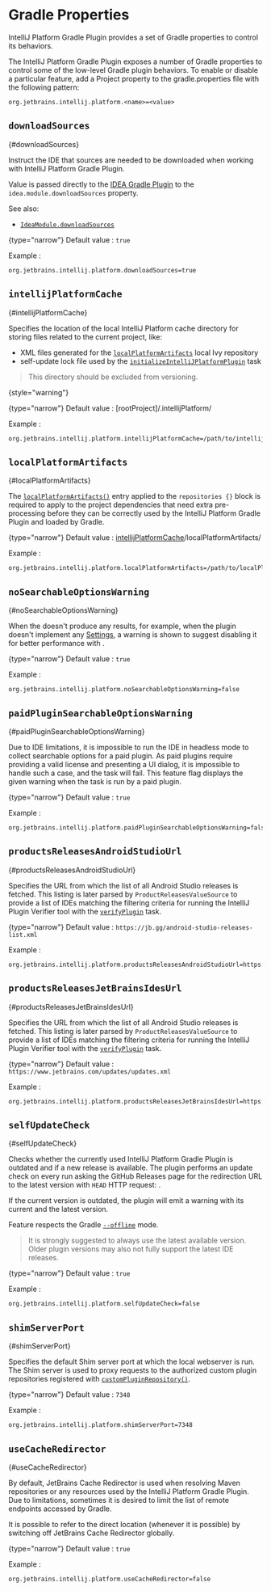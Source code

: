 <!-- Copyright 2000-2025 JetBrains s.r.o. and contributors. Use of this source code is governed by the Apache 2.0 license. -->

# Gradle Properties

<link-summary>IntelliJ Platform Gradle Plugin provides a set of Gradle properties to control its behaviors.</link-summary>

<include from="tools_intellij_platform_gradle_plugin.md" element-id="faq"/>

The IntelliJ Platform Gradle Plugin exposes a number of Gradle properties to control some of the low-level Gradle plugin behaviors.
To enable or disable a particular feature, add a Project property to the <path>gradle.properties</path> file with the following pattern:

```
org.jetbrains.intellij.platform.<name>=<value>
```


## `downloadSources`
{#downloadSources}

Instruct the IDE that sources are needed to be downloaded when working with IntelliJ Platform Gradle Plugin.

Value is passed directly to the [IDEA Gradle Plugin](https://docs.gradle.org/current/userguide/idea_plugin.html) to the `idea.module.downloadSources` property.

See also:
- [`IdeaModule.downloadSources`](https://docs.gradle.org/current/dsl/org.gradle.plugins.ide.idea.model.IdeaModule.html#org.gradle.plugins.ide.idea.model.IdeaModule:downloadSources)

{type="narrow"}
Default value
: `true`

Example
:
```
org.jetbrains.intellij.platform.downloadSources=true
```


## `intellijPlatformCache`
{#intellijPlatformCache}

Specifies the location of the local IntelliJ Platform cache directory for storing files related to the current project, like:
- XML files generated for the [`localPlatformArtifacts`](tools_intellij_platform_gradle_plugin_repositories_extension.md#additional-repositories) local Ivy repository
- self-update lock file used by the [`initializeIntelliJPlatformPlugin`](tools_intellij_platform_gradle_plugin_tasks.md#initializeIntelliJPlatformPlugin) task

> This directory should be excluded from versioning.
>
{style="warning"}

{type="narrow"}
Default value
: <path>[rootProject]/.intellijPlatform/</path>

Example
:
```
org.jetbrains.intellij.platform.intellijPlatformCache=/path/to/intellijPlatformCache/
```


## `localPlatformArtifacts`
{#localPlatformArtifacts}

The [`localPlatformArtifacts()`](tools_intellij_platform_gradle_plugin_repositories_extension.md#additional-repositories) entry applied to the `repositories {}` block is required to apply to the project dependencies that need extra pre-processing before they can be correctly used by the IntelliJ Platform Gradle Plugin and loaded by Gradle.

{type="narrow"}
Default value
: <path>[intellijPlatformCache](#intellijPlatformCache)/localPlatformArtifacts/</path>

Example
:
```
org.jetbrains.intellij.platform.localPlatformArtifacts=/path/to/localPlatformArtifacts/
```


## `noSearchableOptionsWarning`
{#noSearchableOptionsWarning}

When the [](tools_intellij_platform_gradle_plugin_tasks.md#buildSearchableOptions) doesn't produce any results, for example, when the plugin doesn't implement any [Settings](settings.md), a warning is shown to suggest disabling it for better performance with [](tools_intellij_platform_gradle_plugin_extension.md#intellijPlatform-buildSearchableOptions).

{type="narrow"}
Default value
: `true`

Example
:
```
org.jetbrains.intellij.platform.noSearchableOptionsWarning=false
```


## `paidPluginSearchableOptionsWarning`
{#paidPluginSearchableOptionsWarning}

Due to IDE limitations, it is impossible to run the IDE in headless mode to collect searchable options for a paid plugin.
As paid plugins require providing a valid license and presenting a UI dialog, it is impossible to handle such a case, and the task will fail.
This feature flag displays the given warning when the task is run by a paid plugin.

{type="narrow"}
Default value
: `true`

Example
:
```
org.jetbrains.intellij.platform.paidPluginSearchableOptionsWarning=false
```


## `productsReleasesAndroidStudioUrl`
{#productsReleasesAndroidStudioUrl}

Specifies the URL from which the list of all Android Studio releases is fetched.
This listing is later parsed by `ProductReleasesValueSource` to provide a list of IDEs matching the filtering criteria for running the IntelliJ Plugin Verifier tool with the [`verifyPlugin`](tools_intellij_platform_gradle_plugin_tasks.md#verifyPlugin) task.

{type="narrow"}
Default value
: `https://jb.gg/android-studio-releases-list.xml`

Example
:
```
org.jetbrains.intellij.platform.productsReleasesAndroidStudioUrl=https://...
```


## `productsReleasesJetBrainsIdesUrl`
{#productsReleasesJetBrainsIdesUrl}

Specifies the URL from which the list of all Android Studio releases is fetched.
This listing is later parsed by `ProductReleasesValueSource` to provide a list of IDEs matching the filtering criteria for running the IntelliJ Plugin Verifier tool with the [`verifyPlugin`](tools_intellij_platform_gradle_plugin_tasks.md#verifyPlugin) task.

{type="narrow"}
Default value
: `https://www.jetbrains.com/updates/updates.xml`

Example
:
```
org.jetbrains.intellij.platform.productsReleasesJetBrainsIdesUrl=https://...
```


## `selfUpdateCheck`
{#selfUpdateCheck}

Checks whether the currently used IntelliJ Platform Gradle Plugin is outdated and if a new release is available.
The plugin performs an update check on every run asking the GitHub Releases page for the redirection URL
to the latest version with `HEAD` HTTP request: [](https://github.com/JetBrains/intellij-platform-gradle-plugin/releases/latest).

If the current version is outdated, the plugin will emit a warning with its current and the latest version.

Feature respects the Gradle [`--offline`](https://docs.gradle.org/current/userguide/command_line_interface.html#sec:command_line_execution_options) mode.

> It is strongly suggested to always use the latest available version. Older plugin versions may also not fully support the latest IDE releases.

{type="narrow"}
Default value
: `true`

Example
:
```
org.jetbrains.intellij.platform.selfUpdateCheck=false
```


## `shimServerPort`
{#shimServerPort}

Specifies the default Shim server port at which the local webserver is run.
The Shim server is used to proxy requests to the authorized custom plugin repositories registered with [`customPluginRepository()`](tools_intellij_platform_gradle_plugin_repositories_extension.md#additional-repositories).

{type="narrow"}
Default value
: `7348`

Example
:
```
org.jetbrains.intellij.platform.shimServerPort=7348
```


## `useCacheRedirector`
{#useCacheRedirector}

By default, JetBrains Cache Redirector is used when resolving Maven repositories or any resources used by the IntelliJ Platform Gradle Plugin.
Due to limitations, sometimes it is desired to limit the list of remote endpoints accessed by Gradle.

It is possible to refer to the direct location (whenever it is possible) by switching off JetBrains Cache Redirector globally.

{type="narrow"}
Default value
: `true`

Example
:
```
org.jetbrains.intellij.platform.useCacheRedirector=false
```
